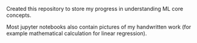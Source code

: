 Created this repository to store my progress in understanding ML core concepts.

Most jupyter notebooks also contain pictures of my handwritten work (for example mathematical calculation for linear regression).
